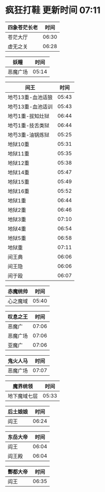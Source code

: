 # 疯狂打鞋 更新时间 07:11

| 四象苍茫长老   | 时间    |
|--------|-------|
| 苍茫大厅 | 06:30 |
| 虚无之关 | 06:28 |

| 妖瞳   | 时间    |
|--------|-------|
| 恶魔广场 | 05:14 |

| 间王   | 时间    |
|--------|-------|
| 地芍13重-血池适狼 | 05:43 |
| 地芍13重-血池适训 | 05:43 |
| 地芍1重-拔知灶狱 | 06:44 |
| 地芍1重-技舌类狱 | 06:44 |
| 地芍3重-油锅炼狱 | 05:25 |
| 地狱10重 | 05:31 |
| 地狱11重 | 05:35 |
| 地狱12重 | 05:38 |
| 地狱14重 | 05:47 |
| 地狱15重 | 05:49 |
| 地狱16重 | 05:52 |
| 地狱1重 | 06:44 |
| 地狱2重 | 06:46 |
| 地狱3重 | 07:10 |
| 地狱4重 | 06:54 |
| 地狱5重 | 06:58 |
| 地狱重 | 07:11 |
| 间王典 | 06:06 |
| 间王隐 | 06:06 |
| 间于殴 | 06:07 |

| 赤魔统帅   | 时间    |
|--------|-------|
| 心之魔域 | 05:40 |

| 叹息之王   | 时间    |
|--------|-------|
| 恶魔广 | 07:06 |
| 恶魔广场 | 07:06 |
| 亚魔广 | 07:06 |

| 鬼火人马   | 时间    |
|--------|-------|
| 恶魔广场 | 07:07 |

| 魔界统领   | 时间    |
|--------|-------|
| 地下魔域七层 | 05:33 |

| 后土娘娘   | 时间    |
|--------|-------|
| 阎王 | 06:24 |

| 东岳大帝   | 时间    |
|--------|-------|
| 阎王 | 06:04 |
| 阎王殿 | 06:04 |

| 酆都大帝   | 时间    |
|--------|-------|
| 阎王 | 06:35 |